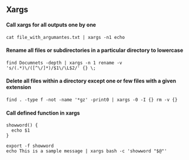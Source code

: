 ## Xargs

#### Call xargs for all outputs one by one
```
cat file_with_argumantes.txt | xargs -n1 echo
```

#### Rename all files or subdirectories in a particular directory to lowercase
```
find Documnets -depth | xargs -n 1 rename -v 's/(.*)\/([^\/]*)/$1\/\L$2/' {} \;
```

#### Delete all files within a directory except one or few files with a given extension
```
find . -type f -not -name '*gz' -print0 | xargs -0 -I {} rm -v {}
```

#### Call defined function in xargs
```
showword() {
  echo $1
}

export -f showword
echo This is a sample message | xargs bash -c 'showword "$@"'
```
